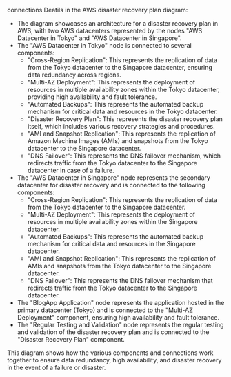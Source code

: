 connections Deatils in the AWS disaster recovery plan diagram:

- The diagram showcases an architecture for a disaster recovery plan in AWS, with two AWS datacenters represented by the nodes "AWS Datacenter in Tokyo" and "AWS Datacenter in Singapore".
- The "AWS Datacenter in Tokyo" node is connected to several components:
  - "Cross-Region Replication": This represents the replication of data from the Tokyo datacenter to the Singapore datacenter, ensuring data redundancy across regions.
  - "Multi-AZ Deployment": This represents the deployment of resources in multiple availability zones within the Tokyo datacenter, providing high availability and fault tolerance.
  - "Automated Backups": This represents the automated backup mechanism for critical data and resources in the Tokyo datacenter.
  - "Disaster Recovery Plan": This represents the disaster recovery plan itself, which includes various recovery strategies and procedures.
  - "AMI and Snapshot Replication": This represents the replication of Amazon Machine Images (AMIs) and snapshots from the Tokyo datacenter to the Singapore datacenter.
  - "DNS Failover": This represents the DNS failover mechanism, which redirects traffic from the Tokyo datacenter to the Singapore datacenter in case of a failure.
- The "AWS Datacenter in Singapore" node represents the secondary datacenter for disaster recovery and is connected to the following components:
  - "Cross-Region Replication": This represents the replication of data from the Tokyo datacenter to the Singapore datacenter.
  - "Multi-AZ Deployment": This represents the deployment of resources in multiple availability zones within the Singapore datacenter.
  - "Automated Backups": This represents the automated backup mechanism for critical data and resources in the Singapore datacenter.
  - "AMI and Snapshot Replication": This represents the replication of AMIs and snapshots from the Tokyo datacenter to the Singapore datacenter.
  - "DNS Failover": This represents the DNS failover mechanism that redirects traffic from the Tokyo datacenter to the Singapore datacenter.
- The "BlogApp Application" node represents the application hosted in the primary datacenter (Tokyo) and is connected to the "Multi-AZ Deployment" component, ensuring high availability and fault tolerance.
- The "Regular Testing and Validation" node represents the regular testing and validation of the disaster recovery plan and is connected to the "Disaster Recovery Plan" component.

This diagram shows how the various components and connections work together to ensure data redundancy, high availability, and disaster recovery in the event of a failure or disaster.